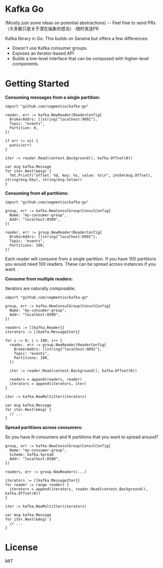 # Kafka Go

(Mostly just some ideas on potential abstractions) -- Feel free to send PRs  （大多数只是关于潜在抽象的想法）-随时发送PR

Kafka library in Go. This builds on Sarama but offers a few differences:

- Doesn't use Kafka consumer groups.
- Exposes an iterator-based API
- Builds a low-level interface that can be composed with higher-level components.

# Getting Started

**Consuming messages from a single partition:**

```golang
import "github.com/segmentio/kafka-go"

reader, err := kafka.NewReader(ReaderConfig{
  BrokerAddrs: []string{"localhost:9092"},
  Topic: "events",
  Partition: 0,
})

if err != nil {
  panic(err)
}

iter := reader.Read(context.Background(), kafka.Offset(0))

var msg kafka.Message
for iter.Next(&msg) {
  fmt.Printf("offset: %d, key: %s, value: %s\n", int64(msg.Offset), string(msg.Key), string(msg.Value))
}
```

**Consuming from all partitions:**

```golang
import "github.com/segmentio/kafka-go"

group, err := kafka.NewConsulGroup(ConsulConfig{
  Name: "my-consumer-group",
  Addr: "localhost:8500",
})

reader, err := group.NewReader(ReaderConfig{
  BrokerAddrs: []string{"localhost:9092"},
  Topic: "events",
  Partitions: 100,
})
```

Each reader will consume from a single partition. If you have 100 partitions you would need 100 readers. These can be spread across instances if you want.

**Consume from multiple readers:**

Iterators are naturally composable.

```golang
import "github.com/segmentio/kafka-go"

group, err := kafka.NewConsulGroup(ConsulConfig{
  Name: "my-consumer-group",
  Addr: "localhost:8500",
})

readers := []kafka.Reader{}
iterators := []kakfa.MessageIter{}

for i := 0; i < 100; i++ {
  reader, err := group.NewReader(ReaderConfig{
    BrokerAddrs: []string{"localhost:9092"},
    Topic: "events",
    Partitions: 100,
  })

  iter := reader.Read(context.Background(), kafka.Offset(0))

  readers = append(readers, reader)
  iterators = append(iterators, iter)
}

iter := kafka.NewMultiIter(iterators)

var msg kafka.Message
for iter.Next(&msg) {
  // ...
}
```

**Spread partitions across consumers:**

So you have N consumers and K partitions that you want to spread around?

```golang
group, err := kafka.NewConsulGroup(ConsulConfig{
  Name: "my-consumer-group",
  Scheme: kafka.Spread
  Addr: "localhost:8500",
})

readers, err := group.NewReaders(...)

iterators := []kafka.MessageIter{}
for reader := range readers {
  iterators = append(iterators, reader.Read(context.Background(), kafka.Offset(0))
}

iter := kafka.NewMultiIter(iterators)

var msg kafka.Message
for iter.Next(&msg) {
  // ...
}
```

# License

MIT
